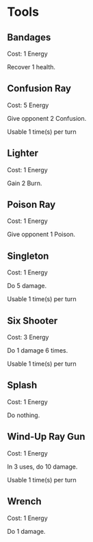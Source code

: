 # Tools

## Bandages

Cost: 1 Energy

Recover 1 health.

## Confusion Ray

Cost: 5 Energy

Give opponent 2 Confusion.

Usable 1 time(s) per turn

## Lighter

Cost: 1 Energy

Gain 2 Burn.

## Poison Ray

Cost: 1 Energy

Give opponent 1 Poison.

## Singleton

Cost: 1 Energy

Do 5 damage.

Usable 1 time(s) per turn

## Six Shooter

Cost: 3 Energy

Do 1 damage 6 times.

Usable 1 time(s) per turn

## Splash

Cost: 1 Energy

Do nothing.

## Wind-Up Ray Gun

Cost: 1 Energy

In 3 uses, do 10 damage.

Usable 1 time(s) per turn

## Wrench

Cost: 1 Energy

Do 1 damage.